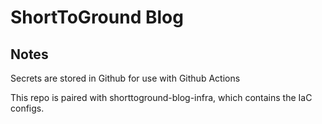 # ShortToGround Blog

## Notes
Secrets are stored in Github for use with Github Actions


This repo is paired with shorttoground-blog-infra, which contains the IaC configs.